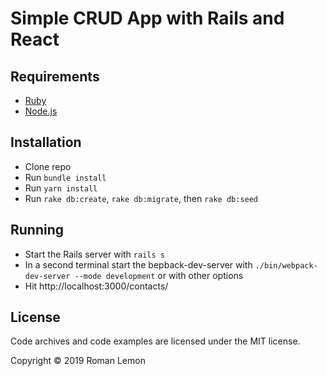 # Simple CRUD App with Rails and React

## Requirements

- [Ruby](https://www.ruby-lang.org/en/downloads/)
- [Node.js](http://nodejs.org/)

## Installation

- Clone repo
- Run `bundle install`
- Run `yarn install`
- Run `rake db:create`, `rake db:migrate`, then `rake db:seed`

## Running

- Start the Rails server with `rails s`
- In a second terminal start the bepback-dev-server with `./bin/webpack-dev-server --mode development` or with other options
- Hit http://localhost:3000/contacts/

## License

Code archives and code examples are licensed under the MIT license.

Copyright © 2019 Roman Lemon
